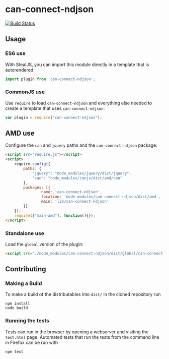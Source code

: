 # can-connect-ndjson

[![Build Status](https://travis-ci.org/canjs/can-connect-ndjson.png?branch=master)](https://travis-ci.org/canjs/can-connect-ndjson)



## Usage

### ES6 use

With StealJS, you can import this module directly in a template that is autorendered:

```js
import plugin from 'can-connect-ndjson';
```

### CommonJS use

Use `require` to load `can-connect-ndjson` and everything else
needed to create a template that uses `can-connect-ndjson`:

```js
var plugin = require("can-connect-ndjson");
```

## AMD use

Configure the `can` and `jquery` paths and the `can-connect-ndjson` package:

```html
<script src="require.js"></script>
<script>
	require.config({
	    paths: {
	        "jquery": "node_modules/jquery/dist/jquery",
	        "can": "node_modules/canjs/dist/amd/can"
	    },
	    packages: [{
		    	name: 'can-connect-ndjson',
		    	location: 'node_modules/can-connect-ndjson/dist/amd',
		    	main: 'lib/can-connect-ndjson'
	    }]
	});
	require(["main-amd"], function(){});
</script>
```

### Standalone use

Load the `global` version of the plugin:

```html
<script src='./node_modules/can-connect-ndjson/dist/global/can-connect-ndjson.js'></script>
```

## Contributing

### Making a Build

To make a build of the distributables into `dist/` in the cloned repository run

```
npm install
node build
```

### Running the tests

Tests can run in the browser by opening a webserver and visiting the `test.html` page.
Automated tests that run the tests from the command line in Firefox can be run with

```
npm test
```

